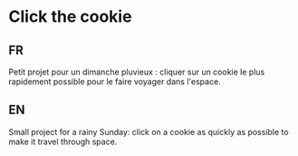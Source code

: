 # Click the cookie

## FR 
Petit projet pour un dimanche pluvieux : cliquer sur un cookie le plus rapidement possible pour le faire voyager dans l'espace.

## EN 
Small project for a rainy Sunday: click on a cookie as quickly as possible to make it travel through space.
